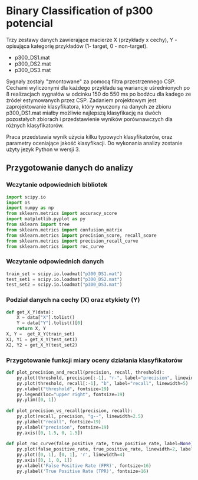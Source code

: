 ﻿# Binary Classification of p300 potencial

Trzy zestawy danych zawierające macierze X (przykłady x cechy), Y - opisująca kategorię przykładów (1- target, 0 - non-target).

-   p300_DS1.mat
-   p300_DS2.mat
-   p300_DS3.mat

Sygnały zostały "zmontowane" za pomocą filtra przestrzennego CSP. Cechami wyliczonymi dla każdego przykładu są wariancje uśrednionych po 8 realizacjach sygnałów w odcinku 150 do 550 ms po bodźcu dla kadego ze źródeł estymowanych przez CSP. Zadaniem projektowym jest zaprojektowanie klasyfikatora, który wyuczony na danych ze zbioru p300_DS1.mat miałby możliwie najlepszą klasyfikację na dwóch pozostałych zbiorach i przedstawienie wyników porównawczych dla różnych klasyfikatorów.

Praca przedstawia wynik użycia kilku typowych klasyfikatorów, oraz parametry oceniające jakość klasyfikacji. Do wykonania analizy zostanie użyty jezyk Python w wersji 3. 


## Przygotowanie danych do analizy 

### Wczytanie odpowiednich bibliotek
``` python 
import scipy.io
import os
import numpy as np
from sklearn.metrics import accuracy_score
import matplotlib.pyplot as py
from sklearn import tree
from sklearn.metrics import confusion_matrix
from sklearn.metrics import precision_score, recall_score
from sklearn.metrics import precision_recall_curve
from sklearn.metrics import roc_curve
```
### Wczytanie odpowiednich danych 


``` python
train_set = scipy.io.loadmat("p300_DS1.mat")
test_set1 = scipy.io.loadmat("p300_DS2.mat")
test_set2 = scipy.io.loadmat("p300_DS3.mat") 
```
### Podział danych na cechy (X) oraz etykiety (Y)
``` python
def get_X_Y(data):
    X = data["X"].tolist()
    Y = data["Y"].tolist()[0]
    return X, Y
X, Y =  get_X_Y(train_set)
X1, Y1 = get_X_Y(test_set1)
X2, Y2 = get_X_Y(test_set2) 
```

### Przygotowanie funkcji miary oceny działania klasyfikatorów

``` python
def plot_precision_and_recall(precision, recall, threshold):
    py.plot(threshold, precision[:-1], "r-", label="precision", linewidth=5)
    py.plot(threshold, recall[:-1], "b", label="recall", linewidth=5)
    py.xlabel("threshold", fontsize=19)
    py.legend(loc="upper right", fontsize=19)
    py.ylim([0, 1])
    
def plot_precision_vs_recall(precision, recall):
    py.plot(recall, precision, "g--", linewidth=2.5)
    py.ylabel("recall", fontsize=19)
    py.xlabel("precision", fontsize=19)
    py.axis([0, 1.5, 0, 1.5])
    
def plot_roc_curve(false_positive_rate, true_positive_rate, label=None):
    py.plot(false_positive_rate, true_positive_rate, linewidth=2, label=label)
    py.plot([0, 1], [0, 1], 'r', linewidth=4)
    py.axis([0, 1, 0, 1])
    py.xlabel('False Positive Rate (FPR)', fontsize=16)
    py.ylabel('True Positive Rate (TPR)', fontsize=16)
```

